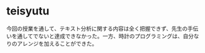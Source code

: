 # teisyutu
今回の授業を通して、テキスト分析に関する内容は全く把握できず、先生の手伝いを通してでないと達成できなかった。一方、時計のプログラミングは、自分なりのアレンジを加えることができた。
